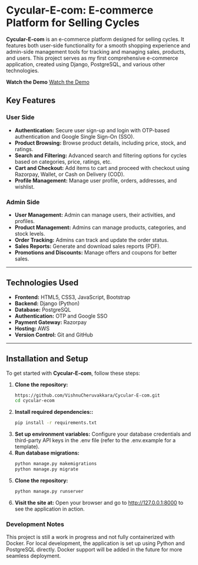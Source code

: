 # Cycular-E-com: E-commerce Platform for Selling Cycles

**Cycular-E-com** is an e-commerce platform designed for selling cycles. It features both user-side functionality for a smooth shopping experience and admin-side management tools for tracking and managing sales, products, and users. This project serves as my first comprehensive e-commerce application, created using Django, PostgreSQL, and various other technologies.

**Watch the Demo**
[Watch the Demo](https://www.linkedin.com/posts/vishnu-cheruvakkara-231b8b235_webdevelopment-ecommerce-python-activity-7264316221553020928-oIZA?utm_source=share&utm_medium=member_desktop)


## Key Features

### User Side

- **Authentication:** Secure user sign-up and login with OTP-based authentication and Google Single Sign-On (SSO).
- **Product Browsing:** Browse product details, including price, stock, and ratings.
- **Search and Filtering:** Advanced search and filtering options for cycles based on categories, price, ratings, etc.
- **Cart and Checkout:** Add items to cart and proceed with checkout using Razorpay, Wallet, or Cash on Delivery (COD).
- **Profile Management:** Manage user profile, orders, addresses, and wishlist.

### Admin Side

- **User Management:** Admin can manage users, their activities, and profiles.
- **Product Management:** Admins can manage products, categories, and stock levels.
- **Order Tracking:** Admins can track and update the order status.
- **Sales Reports:** Generate and download sales reports (PDF).
- **Promotions and Discounts:** Manage offers and coupons for better sales.

---

## Technologies Used

- **Frontend:** HTML5, CSS3, JavaScript, Bootstrap
- **Backend:** Django (Python)
- **Database:** PostgreSQL
- **Authentication:** OTP and Google SSO
- **Payment Gateway:** Razorpay
- **Hosting:** AWS
- **Version Control:** Git and GitHub

---

## Installation and Setup

To get started with **Cycular-E-com**, follow these steps:

1. **Clone the repository:**
   ```bash
   https://github.com/VishnuCheruvakkara/Cycular-E-com.git
   cd cycular-ecom
2. **Install required dependencies::**
   ```bash
   pip install -r requirements.txt
3. **Set up environment variables:**
   Configure your database credentials and third-party API keys in the .env file (refer to the .env.example for a template).
4. **Run database migrations:**
   ```bash
   python manage.py makemigrations
   python manage.py migrate
5. **Clone the repository:**
   ```bash
   python manage.py runserver
6. **Visit the site at:**
    Open your browser and go to http://127.0.0.1:8000 to see the application in action.
   
### Development Notes
This project is still a work in progress and not fully containerized with Docker.
For local development, the application is set up using Python and PostgreSQL directly. Docker support will be added in the future for more seamless deployment.
